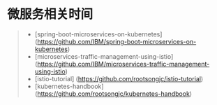 # 微服务相关时间
> * [spring-boot-microservices-on-kubernetes] (https://github.com/IBM/spring-boot-microservices-on-kubernetes)
> * [microservices-traffic-management-using-istio] (https://github.com/IBM/microservices-traffic-management-using-istio)
> * [istio-tutorial] (https://github.com/rootsongjc/istio-tutorial)
> * [kubernetes-handbook] (https://github.com/rootsongjc/kubernetes-handbook)
